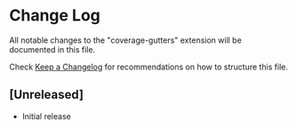 # Change Log

All notable changes to the "coverage-gutters" extension will be documented in this file.

Check [Keep a Changelog](http://keepachangelog.com/) for recommendations on how to structure this file.

## [Unreleased]

- Initial release